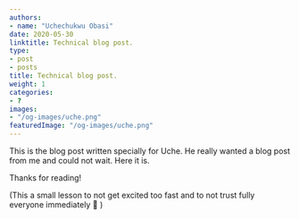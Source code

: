 ```yaml
---
authors:
- name: "Uchechukwu Obasi"
date: 2020-05-30
linktitle: Technical blog post.
type:
- post 
- posts
title: Technical blog post.
weight: 1
categories:
- ?
images:
- "/og-images/uche.png"
featuredImage: "/og-images/uche.png"
---
```


This is the blog post written specially for Uche. He really wanted a blog post from me and could not wait. Here it is.

Thanks for reading!

(This a small lesson to not get excited too fast and to not trust fully everyone immediately 🤗 )
